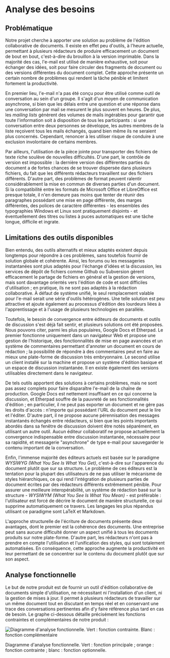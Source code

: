 # Analyse des besoins

## Problématique

Notre projet cherche à apporter une solution au problème de l'édition collaborative de documents. Il existe en effet peu d'outils, à l'heure actuelle, permettant à plusieurs rédacteurs de produire efficacement un document de bout en bout, c'est-à-dire du brouillon à la version imprimable. Dans la majorité des cas, l'e-mail est utilisé de manière exhaustive, soit pour échanger des idées, soit pour faire circuler des fragments de document ou des versions différentes du document complet. Cette approche présente un certain nombre de problèmes qui rendent la tâche pénible et limitent fortement la productivité.

En premier lieu, l'e-mail n'a pas été conçu pour être utilisé comme outil de conversation au sein d'un groupe. Il s'agit d'un moyen de communication asynchrone, si bien que les délais entre une question et une réponse dans une conversation par mail se mesurent le plus souvent en heures. De plus, les *mailing lists* génèrent des volumes de mails ingérables pour garantir que toute l'information soit à disposition de tous les participants : si une conversation entre deux personnes se développe, les autres membres de la liste reçoivent tous les mails échangés, quand bien même ils ne seraient plus concernés. Cependant, renoncer à les utiliser risque de conduire à une exclusion involontaire de certains membres.

Par ailleurs, l'utilisation de la pièce jointe pour transporter des fichiers de texte riche soulève de nouvelles difficultés. D'une part, le contrôle de version est impossible : la dernière version des différentes parties du document a de fortes chances de se trouver dispersée dans plusieurs fichiers, du fait que les différents rédacteurs travaillent sur des fichiers différents. D'autre part, des problèmes de format peuvent ralentir considérablement la mise en commun de diverses parties d'un document. Si la compatibilité entre les formats de Microsoft Office et LibreOffice est presque totale, il n'en demeure pas moins que tenter de réunir des paragraphes possédant une mise en page différente, des marges différentes, des polices de caractère différentes - les ensembles des typographies Windows et Linux sont pratiquement disjoints - et éventuellement des titres ou listes à puces automatiques est une tâche longue, difficile et ingrate.

## Limitations des outils disponibles

Bien entendu, des outils alternatifs et mieux adaptés existent depuis longtemps pour répondre à ces problèmes, sans toutefois fournir de solution globale et cohérente. Ainsi, les forums ou les messageries instantanées sont plus adaptés pour l'échange d'idées et la discussion, les services de dépôt de fichiers comme Github ou Subversion gèrent efficacement le partage de fichiers en général et la gestion de versions, mais sont davantage orientés vers l'édition de code et sont difficiles d'utilisation ; en pratique, ils ne sont pas adaptés à la rédaction collaborative. À défaut de système unifié, le seul remplacement valable pour l'e-mail serait une série d'outils hétérogènes. Une telle solution est peu attractive et ajoute également au processus d'édition des lourdeurs liées à l'apprentissage et à l'usage de plusieurs technologies en parallèle.

Toutefois, le besoin de convergence entre éditeurs de documents et outils de discussion s'est déjà fait sentir, et plusieurs solutions ont été proposées. Nous pouvons citer, parmi les plus populaires, Google Docs et Etherpad. Le premier fonctionne uniquement dans un navigateur Web et propose une gestion de l'historique, des fonctionnalités de mise en page avancées et un système de commentaires permettant d'annoter un document en cours de rédaction ; la possibilité de répondre à des commentaires peut en faire au mieux une plate-forme de discussion très embryonnaire. Le second utilise un client installé sur la machine et propose un système d'édition basique et un espace de discussion instantanée. Il en existe également des versions utilisables directement dans le navigateur.

De tels outils apportent des solutions à certains problèmes, mais ne sont pas assez complets pour faire disparaître l'e-mail de la chaîne de production. Google Docs est nettement insuffisant en ce qui concerne la discussion, et Etherpad souffre de la pauvreté de ses fonctionnalités d'édition ; en particulier, il ne peut pas exporter un document et ne gère pas les droits d'accès : n'importe qui possédant l'URL du document peut le lire et l'éditer. D'autre part, il ne propose aucune pérennisation des messages instantanés échangés entre rédacteurs, si bien que les points importants abordés dans sa fenêtre de discussion doivent être notés séparément, en utilisant un autre outil. Aucun éditeur collaboratif ne propose actuellement la convergence indispensable entre discussion instantanée, nécessaire pour sa rapidité, et messagerie "asynchrone" de type e-mail pour sauvegarder le contenu important de la conversation.

Enfin, l'immense majorité des éditeurs actuels est basée sur le paradigme *WYSIWYG (What You See Is What You Get)*, c'est-à-dire sur l'apparence du document plutôt que sur sa structure. Le problème de ces éditeurs est la tentation pour la plupart des utilisateurs de ne pas utiliser le mécanisme de styles hiérarchiques, ce qui rend l'intégration de plusieurs parties de document écrites par des rédacteurs différents extrêmement pénible. Pour assurer une meilleure interopérabilité, un système de rédaction basé sur la structure - *WYSIWYM (What You See Is What You Mean)* - est préférable : l'utilisateur est forcé de décrire le document de manière structurelle, ce qui supprime automatiquement ce travers. Les langages les plus répandus utilisant ce paradigme sont LaTeX et Markdown.

L'approche structurelle de l'écriture de documents présente deux avantages, dont le premier est la cohérence des documents. Une entreprise peut sans aucune difficulté donner un aspect unifié à tous les documents produits sur notre plate-forme. D'autre part, les rédacteurs n'ont pas à prendre en compte l'utilisation et l'unification des styles, qui sont totalement automatisées. En conséquence, cette approche augmente la productivité en leur permettant de se concentrer sur le contenu du document plutôt que sur son aspect.

## Analyse fonctionnelle

Le but de notre produit est de fournir un outil d'édition collaborative de documents simple d'utilisation, ne nécessitant ni l'installation d'un client, ni la gestion de mises à jour. Il permet à plusieurs rédacteurs de travailler sur un même document tout en discutant en temps réel et en conservant une trace des conversations pertinentes afin d'y faire référence plus tard en cas de besoin. 
Le graphe ci-dessous détaille précisément les fonctions contraintes et complémentaires de notre produit :

![Diagramme d'analyse fonctionnelle. Vert : fonction contrainte. Blanc : fonction complémentaire](../../ressources/analyse-fonctionnelle.svg)

Diagramme d'analyse fonctionnelle. Vert : fonction principale ; orange : fonction contrainte ; blanc : fonction optionnelle.

